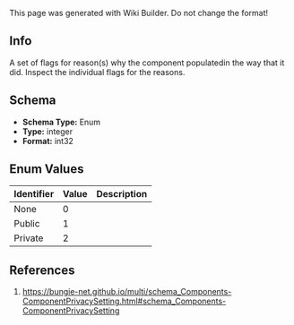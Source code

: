<span class="wiki-builder">This page was generated with Wiki Builder. Do not change the format!</span>

## Info
A set of flags for reason(s) why the component populatedin the way that it did.  Inspect the individual flags for the reasons.

## Schema
* **Schema Type:** Enum
* **Type:** integer
* **Format:** int32

## Enum Values
Identifier | Value | Description
---------- | ----- | -----------
None | 0 | 
Public | 1 | 
Private | 2 | 

## References
1. https://bungie-net.github.io/multi/schema_Components-ComponentPrivacySetting.html#schema_Components-ComponentPrivacySetting
